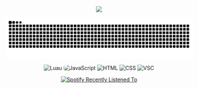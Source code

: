 <p align="center">
<a href="[https://github.com/anuraghazra/github-readme-stats](https://github.com/envixityyy/github-readme-stats)">
  <img height=200 align="center" src="https://github-readme-stats.vercel.app/api/top-langs/?username=envixityyy&layout=donut&theme=tokyonight"/>
</a>
</p>

<img src="https://raw.githubusercontent.com/ltseverydayyou/ltseverydayyou/refs/heads/output/snake.svg" alt="Snake animation"/>

<p align="center">
<img src="https://upload.wikimedia.org/wikipedia/commons/thumb/8/8f/Luau_Logo_%28Programming_Language%29.svg/2048px-Luau_Logo_%28Programming_Language%29.svg.png" alt="Luau" width="45" height="45"/>
<img id="js" src="https://upload.wikimedia.org/wikipedia/commons/thumb/9/99/Unofficial_JavaScript_logo_2.svg/2048px-Unofficial_JavaScript_logo_2.svg.png" alt="JavaScript" width="45" height="45" style="border-radius:25%;"/>
<img src="https://www.w3.org/html/logo/downloads/HTML5_Badge_512.png" alt="HTML" width="45" height="45"/>
<img src="https://upload.wikimedia.org/wikipedia/commons/6/62/CSS3_logo.svg" alt="CSS" width="45" height="45"/>
<img src="https://upload.wikimedia.org/wikipedia/commons/thumb/9/9a/Visual_Studio_Code_1.35_icon.svg/2048px-Visual_Studio_Code_1.35_icon.svg.png" alt="VSC" width="45" height="45"/>
</p>

<p align="center">
<a href="https://open.spotify.com/user/lsb23umq54wmbcfn5ycat5huv">
<img
src="https://spotify-recently-played-readme.vercel.app/api?user=lsb23umq54wmbcfn5ycat5huv"
alt="Spotify Recently Listened To">
</a>
</p>
